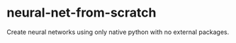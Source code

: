 # neural-net-from-scratch
Create neural networks using only native python with no external packages.
